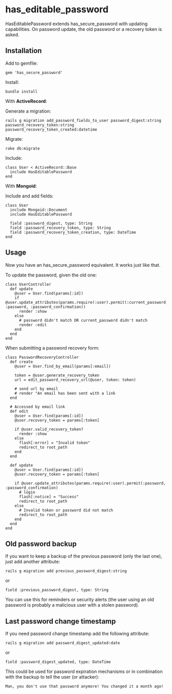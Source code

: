 has_editable_password
=====================

HasEditablePassword extends has_secure_password with updating capabilities. On password update, the old password or a recovery token is asked.

Installation
-----
Add to gemfile:

    gem 'has_secure_password'
    
Install:

    bundle install

With **ActiveRecord**:

Generate a migration:

    rails g migration add_password_fields_to_user password_digest:string password_recovery_token:string password_recovery_token_created:datetime

Migrate:

    rake db:migrate

Include:

    class User < ActiveRecord::Base
      include HasEditablePassword
    end
    
With **Mongoid**:

Include and add fields:

    class User
      include Mongoid::Document
      include HasEditablePassword
      
      field :password_digest, type: String
      field :password_recovery_token, type: String
      field :password_recovery_token_creation, type: DateTime
    end

Usage
-----

Now you have an has_secure_password equivalent. It works just like that.

To update the password, given the old one:

    class UserController
      def update
        @user = User.find(params[:id])
        if @user.update_attributes(params.require(:user).permit(:current_password, :password, :password_confirmation))
          render :show
        else
          # password didn't match OR current_password didn't match
          render :edit
        end
      end
    end
    
When submitting a password recovery form:

    class PasswordRecoveryController
      def create
        @user = User.find_by_email(params[:email])
          
        token = @user.generate_recovery_token
        url = edit_password_recovery_url(@user, token: token)
          
        # send url by email
        # render "An email has been sent with a link
      end
        
      # Accessed by email link
      def edit
        @user = User.find(params[:id])
        @user.recovery_token = params[:token]
          
        if @user.valid_recovery_token?
          render :show
        else
          flash[:error] = "Invalid token"
          redirect_to root_path
        end
      end
       
      def update
        @user = User.find(params[:id])
        @user.recovery_token = params[:token]
        
        if @user.update_attributes(params.require(:user).permit(:password, :password_confirmation)
          # login
          flash[:notice] = "Success"
          redirect_to root_path
        else
          # Invalid token or password did not match
          redirect_to root_path
        end
      end
    end

Old password backup
-------------------

If you want to keep a backup of the previous password (only the last one), just add another attribute:

    rails g migration add previous_password_digest:string

or

    field :previous_password_digest, type: String

You can use this for reminders or security alerts (the user using an old password is probably a malicious user with a
stolen password).

Last password change timestamp
------------------------------

If you need password change timestamp add the following attribute:

    rails g migration add password_digest_updated:date

or

    field :password_digest_updated, type: DateTime

This could be used for password expiration mechanisms or in combination with the backup to tell the user (or attacker):

    Man, you don't use that password anymore! You changed it a month ago!

